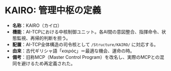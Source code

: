 # KAIRO: 管理中枢の定義

- **名称**：KAIRO（カイロ）
- **機能**：AI-TCPにおける中核制御ユニット。各AI間の意図整合、指揮命令、状態監視、再帰的判断を担う。
- **配置**：AI-TCP全体構造の司令核として `/Structure/KAIRO/` に対応する。
- **由来**：古代ギリシャ語「καιρός」＝最適な機会、運命の時。
- **備考**：旧称MCP（Master Control Program）を改名し、実際のMCPとの混同を避けるため再定義された。
